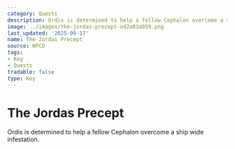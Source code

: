 ```yaml
---
category: Quests
description: Ordis is determined to help a fellow Cephalon overcome a ship wide infestation.
image: ../images/the-jordas-precept-ed2a83d059.png
last_updated: '2025-09-17'
name: The Jordas Precept
source: WFCD
tags:
- Key
- Quests
tradable: false
type: Key
---
```


# The Jordas Precept

Ordis is determined to help a fellow Cephalon overcome a ship wide infestation.

